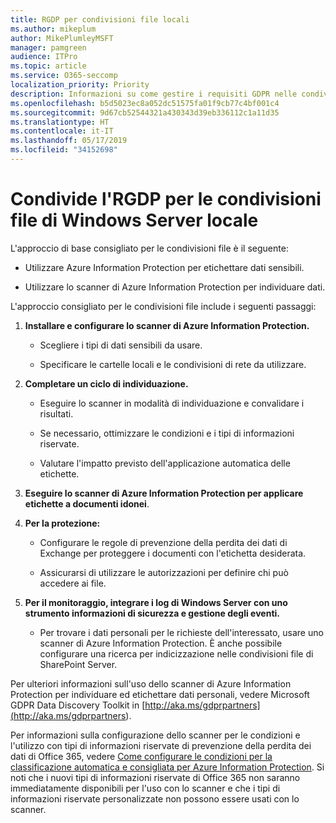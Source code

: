 ```yaml
---
title: RGDP per condivisioni file locali
ms.author: mikeplum
author: MikePlumleyMSFT
manager: pamgreen
audience: ITPro
ms.topic: article
ms.service: O365-seccomp
localization_priority: Priority
description: Informazioni su come gestire i requisiti GDPR nelle condivisioni file di Windows Server locale.
ms.openlocfilehash: b5d5023ec8a052dc51575fa01f9cb77c4bf001c4
ms.sourcegitcommit: 9d67cb52544321a430343d39eb336112c1a11d35
ms.translationtype: HT
ms.contentlocale: it-IT
ms.lasthandoff: 05/17/2019
ms.locfileid: "34152698"
---
```

# <a name="gdpr-for-on-premises-windows-server-file-shares"></a>Condivide l'RGDP per le condivisioni file di Windows Server locale

L'approccio di base consigliato per le condivisioni file è il seguente:

-   Utilizzare Azure Information Protection per etichettare dati sensibili.

-   Utilizzare lo scanner di Azure Information Protection per individuare dati.

L'approccio consigliato per le condivisioni file include i seguenti passaggi:

1.  **Installare e configurare lo scanner di Azure Information Protection.**

    -   Scegliere i tipi di dati sensibili da usare.

    -   Specificare le cartelle locali e le condivisioni di rete da utilizzare.

2.  **Completare un ciclo di individuazione.**

    -   Eseguire lo scanner in modalità di individuazione e convalidare i risultati.

    -   Se necessario, ottimizzare le condizioni e i tipi di informazioni riservate.

    -   Valutare l'impatto previsto dell'applicazione automatica delle etichette.

3.  **Eseguire lo scanner di Azure Information Protection per applicare etichette a documenti idonei**.

4.  **Per la protezione:**

    -   Configurare le regole di prevenzione della perdita dei dati di Exchange per proteggere i documenti con l'etichetta desiderata.

    -   Assicurarsi di utilizzare le autorizzazioni per definire chi può accedere ai file.

5.  **Per il monitoraggio, integrare i log di Windows Server con uno strumento informazioni di sicurezza e gestione degli eventi.**

    -   Per trovare i dati personali per le richieste dell'interessato, usare uno scanner di Azure Information Protection. È anche possibile configurare una ricerca per indicizzazione nelle condivisioni file di SharePoint Server.

Per ulteriori informazioni sull'uso dello scanner di Azure Information Protection per individuare ed etichettare dati personali, vedere Microsoft GDPR Data Discovery Toolkit in [http://aka.ms/gdprpartners](<http://aka.ms/gdprpartners>).

Per informazioni sulla configurazione dello scanner per le condizioni e l'utilizzo con tipi di informazioni riservate di prevenzione della perdita dei dati di Office 365, vedere [Come configurare le condizioni per la classificazione automatica e consigliata per Azure Information Protection](https://docs.microsoft.com/it-IT/information-protection/deploy-use/configure-policy-classification). Si noti che i nuovi tipi di informazioni riservate di Office 365 non saranno immediatamente disponibili per l'uso con lo scanner e che i tipi di informazioni riservate personalizzate non possono essere usati con lo scanner.
